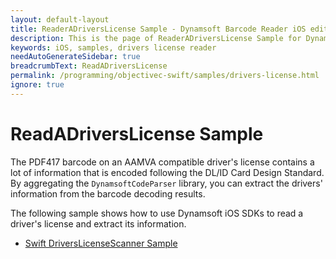 ```yaml
---
layout: default-layout
title: ReaderADriversLicense Sample - Dynamsoft Barcode Reader iOS edition
description: This is the page of ReaderADriversLicense Sample for Dynamsoft Barcode Reader iOS SDK.
keywords: iOS, samples, drivers license reader
needAutoGenerateSidebar: true
breadcrumbText: ReadADriversLicense
permalink: /programming/objectivec-swift/samples/drivers-license.html
ignore: true
---
```


# ReadADriversLicense Sample

The PDF417 barcode on an AAMVA compatible driver's license contains a lot of information that is encoded following the DL/ID Card Design Standard. By aggregating the `DynamsoftCodeParser` library, you can extract the drivers' information from the barcode decoding results.

The following sample shows how to use Dynamsoft iOS SDKs to read a driver's license and extract its information.

- <a href="https://github.com/Dynamsoft/capture-vision-mobile-samples/tree/main/ios/DriversLicenseScanner" target="_blank">Swift DriversLicenseScanner Sample</a>
